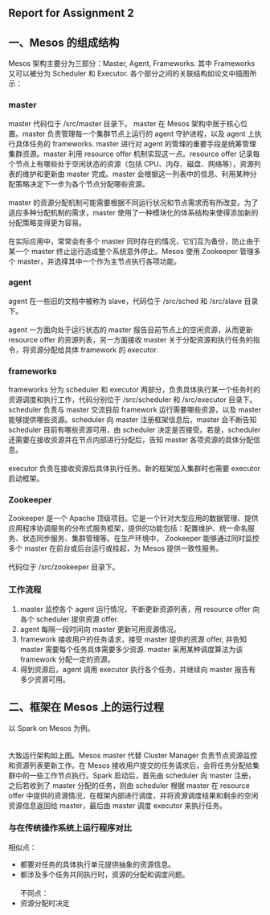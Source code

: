 Report for Assignment 2
----
## 一、Mesos 的组成结构

Mesos 架构主要分为三部分：Master, Agent, Frameworks. 其中 Frameworks 又可以被分为 Scheduler 和 Executor. 各个部分之间的关联结构如论文中插图所示：

### master
master 代码位于 /src/master 目录下。
master 在 Mesos 架构中居于核心位置。master 负责管理每一个集群节点上运行的 agent 守护进程，以及 agent 上执行具体任务的 frameworks.
master 进行对 agent 的管理的重要手段是统筹管理集群资源。master 利用 resource offer 机制实现这一点。resource offer 记录每个节点上有哪些处于空闲状态的资源（包括 CPU、内存、磁盘、网络等），资源列表的维护和更新由 master 完成。master 会根据这一列表中的信息、利用某种分配策略决定下一步为各个节点分配哪些资源。
<br><br>
master 的资源分配机制可能需要根据不同运行状况和节点需求而有所改变。为了适应多种分配机制的需求，master 使用了一种模块化的体系结构来使得添加新的分配策略变得更为容易。
<br><br>
在实际应用中，常常会有多个 master 同时存在的情况，它们互为备份，防止由于某一个 master 终止运行造成整个系统意外停止。Mesos 使用 Zookeeper 管理多个 master，并选择其中一个作为主节点执行各项功能。
### agent
agent 在一些旧的文档中被称为 slave，代码位于 /src/sched 和 /src/slave 目录下。
<br><br>
agent 一方面向处于运行状态的 master 报告目前节点上的空闲资源，从而更新 resource offer 的资源列表，另一方面接收 master 关于分配资源和执行任务的指令，将资源分配给具体 framework 的 executor.
### frameworks
frameworks 分为 scheduler 和 executor 两部分，负责具体执行某一个任务时的资源调度和执行工作，代码分别位于 /src/scheduler 和 /src/executor 目录下。
scheduler 负责与 master 交流目前 framework 运行需要哪些资源，以及 master 能够提供哪些资源。scheduler 向 master 注册框架信息后，master 会不断告知 scheduler 目前有哪些资源可用，由 scheduler 决定是否接受。若是，scheduler 还需要在接收资源并在节点内部进行分配后，告知 master 各项资源的具体分配信息。
<br><br>
executor 负责在接收资源后具体执行任务。新的框架加入集群时也需要 executor 启动框架。
### Zookeeper
Zookeeper 是一个 Apache 顶级项目。它是一个针对大型应用的数据管理、提供应用程序协调服务的分布式服务框架，提供的功能包括：配置维护、统一命名服务、状态同步服务、集群管理等。在生产环境中， Zookeeper 能够通过同时监控多个 master 在前台或后台运行或挂起，为 Mesos 提供一致性服务。
<br><br>
代码位于 /src/zookeeper 目录下。
### 工作流程
1. master 监控各个 agent 运行情况，不断更新资源列表，用 resource offer 向各个 scheduler 提供资源 offer.
2. agent 每隔一段时间向 master 更新可用资源情况。
4. framework 接收用户的任务请求，接受 master 提供的资源 offer, 并告知 master 需要每个任务具体需要多少资源. master 采用某种调度算法为该 framework 分配一定的资源。
0. 得到资源后，agent 调用 executor 执行各个任务，并继续向 master 报告有多少资源可用。
## 二、框架在 Mesos 上的运行过程
以 Spark on Mesos 为例。
<br><br><br>
大致运行架构如上图。Mesos master 代替 Cluster Manager 负责节点资源监控和资源列表更新工作。在 Mesos 接收用户提交的任务请求后，会将任务分配给集群中的一些工作节点执行。Spark 启动后，首先由 scheduler 向 master 注册，之后若收到了 master 分配的任务，则由 scheduler 根据 master 在 resource offer 中提供的资源情况，在框架内部进行调度，并将资源调度结果和剩余的空闲资源信息返回给 master，最后由 master 调度 executor 来执行任务。
### 与在传统操作系统上运行程序对比
相似点：
+ 都要对任务的具体执行单元提供抽象的资源信息。
+ 都涉及多个任务共同执行时，资源的分配和调度问题。
<br><br>
不同点：
+ 资源分配时决定
